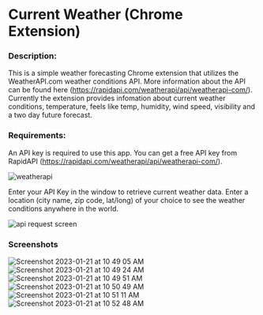 # Current Weather (Chrome Extension)

### Description: 

This is a simple weather forecasting Chrome extension that utilizes the WeatherAPI.com weather conditions API. More information about the API can be found here (https://rapidapi.com/weatherapi/api/weatherapi-com/). Currently the extension provides infomation about current weather conditions, temperature, feels like temp, humidity, wind speed, visibility and a two day future forecast.

### Requirements: 

An API key is required to use this app. You can get a free API key from RapidAPI (https://rapidapi.com/weatherapi/api/weatherapi-com/).

![weatherapi](https://user-images.githubusercontent.com/108149462/214126840-55be2d7f-eec9-4967-81c9-1314ee31b1ac.png)

Enter your API Key in the window to retrieve current weather data. Enter a location (city name, zip code, lat/long) of your choice to see the weather conditions anywhere in the world.

![api request screen](https://user-images.githubusercontent.com/108149462/214129899-09da2108-809f-4595-9bcb-8b8945e31b6c.png)

### Screenshots

![Screenshot 2023-01-21 at 10 49 05 AM](https://user-images.githubusercontent.com/108149462/214130284-e60a1773-7011-4e80-a32a-31af16b1ce70.png)
![Screenshot 2023-01-21 at 10 49 24 AM](https://user-images.githubusercontent.com/108149462/214130287-17e6f8c8-6366-4c11-99dc-54470e3a8646.png)
![Screenshot 2023-01-21 at 10 49 51 AM](https://user-images.githubusercontent.com/108149462/214130289-e2cf493b-87b4-4ae7-aabd-023ab2879b2a.png)
![Screenshot 2023-01-21 at 10 50 49 AM](https://user-images.githubusercontent.com/108149462/214130291-1a3a3cbb-594d-49a0-ae0b-11f8490aed6e.png)
![Screenshot 2023-01-21 at 10 51 11 AM](https://user-images.githubusercontent.com/108149462/214130293-00fe69c9-6890-4487-a845-f32b3ed18b36.png)
![Screenshot 2023-01-21 at 10 52 48 AM](https://user-images.githubusercontent.com/108149462/214130299-ff186eb2-2697-4128-9770-21311d1ec3ca.png)

